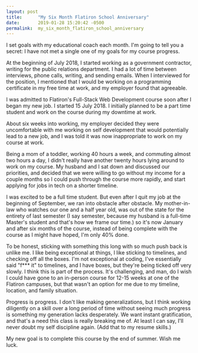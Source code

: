 ```yaml
---
layout: post
title:      "My Six Month Flatiron School Anniversary"
date:       2019-01-28 15:20:42 -0500
permalink:  my_six_month_flatiron_school_anniversary
---
```


I set goals with my educational coach each month. I'm going to tell you a secret: I have not met a single one of my goals for my course progress. 

At the beginning of July 2018, I started working as a government contractor, writing for the public relations department. I had a lot of time between interviews, phone calls, writing, and sending emails. When I interviewed for the position, I mentioned that I would be working on a programming certificate in my free time at work, and my employer found that agreeable. 

I was admitted to Flatiron's Full-Stack Web Development course soon after I began my new job. I started 15 July 2018. I initially planned to be a part time student and work on the course during my downtime at work.

About six weeks into working, my employer decided they were uncomfortable with me working on self development that would potentially lead to a new job, and I was told it was now inappropriate to work on my course at work.

Being a mom of a toddler, working 40 hours a week, and commuting almost two hours a day, I didn't really have another twenty hours lying around to work on my course. My husband and I sat down and discussed our priorities, and decided that we were willing to go without my income for a couple months so I could push through the course more rapidly, and start applying for jobs in tech on a shorter timeline.

I was excited to be a full time student. But even after I quit my job at the beginning of September, we ran into obstacle after obstacle. My mother-in-law who watches our one and a half year old, was out of the state for the entirety of last semester (I say semester, because my husband is a full-time Master's student and that's how we frame our time.) so it's now January and after six months of the course, instead of being complete with the course as I might have hoped, I'm only 40% done. 

To be honest, sticking with something this long with so much push back is unlike me. I like being exceptional at things, I like sticking to timelines, and checking off all the boxes. I'm not exceptional at coding, I've essentially said "f*** it" to timelines, and I have boxes, but they're being ticked off very slowly. I think this is part of the process. It's challenging, and man, do I wish I could have gone to an in-person course for 12-15 weeks at one of the Flatiron campuses, but that wasn't an option for me due to my timeline, location, and family situation. 

Progress is progress. I don't like making generalizations, but I think working diligently on a skill over a long period of time without seeing much progress is something my generation lacks desperately. We want instant gratification, and that's a need this class is really breaking me of. At least I can say, I'll never doubt my self discipline again. (Add that to my resume skills.) 

My new goal is to complete this course by the end of summer. Wish me luck.
